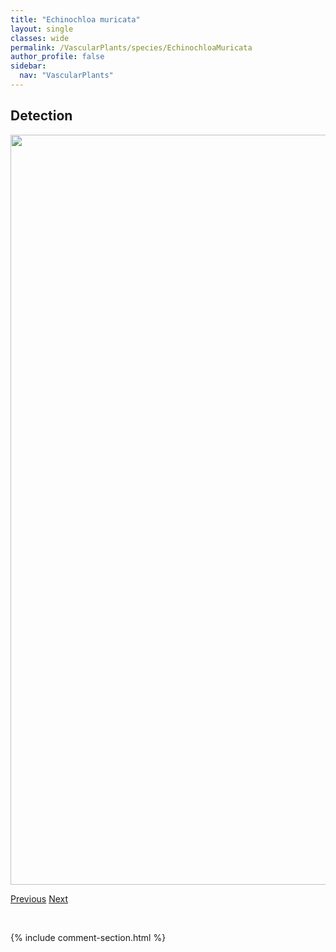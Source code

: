```yaml
---
title: "Echinochloa muricata"
layout: single
classes: wide
permalink: /VascularPlants/species/EchinochloaMuricata
author_profile: false
sidebar:
  nav: "VascularPlants"
---
```


<h2>Detection</h2>

<a href="https://drive.google.com/uc?export=view&id=1q-oIt_IyjnUBCdFU4YOK3NlS2q7yyVNq">
<img src="https://drive.google.com/uc?export=view&id=1q-oIt_IyjnUBCdFU4YOK3NlS2q7yyVNq" height = "1200" width = "800">
</a>


<a href="/DevelopmentWebsite/VascularPlants/species/EchinochloaCrusGalli" class="pagination--pager" title="Echinochloa crus-galli">Previous</a> <a href="/DevelopmentWebsite/VascularPlants/species/Echinops" class="pagination--pager" title="Echinops">Next</a>

<p>&nbsp;</p>

{% include comment-section.html %}
